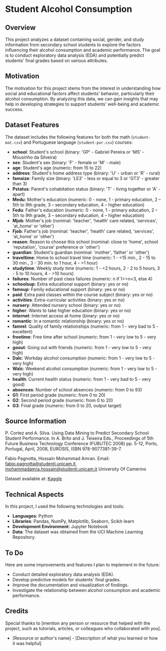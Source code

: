 # Student Alcohol Consumption

## Overview
This project analyzes a dataset containing social, gender, and study information from secondary school students to explore the factors influencing their alcohol consumption and academic performance. The goal is to conduct exploratory data analysis (EDA) and potentially predict students' final grades based on various attributes.

## Motivation
The motivation for this project stems from the interest in understanding how social and educational factors affect students' behavior, particularly their alcohol consumption. By analyzing this data, we can gain insights that may help in developing strategies to support students' well-being and academic success.

## Dataset Features
The dataset includes the following features for both the math (`student-mat.csv`) and Portuguese language (`student-por.csv`) courses:

- **school**: Student's school (binary: 'GP' - Gabriel Pereira or 'MS' - Mousinho da Silveira)
- **sex**: Student's sex (binary: 'F' - female or 'M' - male)
- **age**: Student's age (numeric: from 15 to 22)
- **address**: Student's home address type (binary: 'U' - urban or 'R' - rural)
- **famsize**: Family size (binary: 'LE3' - less or equal to 3 or 'GT3' - greater than 3)
- **Pstatus**: Parent's cohabitation status (binary: 'T' - living together or 'A' - apart)
- **Medu**: Mother's education (numeric: 0 - none, 1 - primary education, 2 – 5th to 9th grade, 3 – secondary education, 4 – higher education)
- **Fedu**: Father's education (numeric: 0 - none, 1 - primary education, 2 – 5th to 9th grade, 3 – secondary education, 4 – higher education)
- **Mjob**: Mother's job (nominal: 'teacher', 'health' care related, 'services', 'at_home' or 'other')
- **Fjob**: Father's job (nominal: 'teacher', 'health' care related, 'services', 'at_home' or 'other')
- **reason**: Reason to choose this school (nominal: close to 'home', school 'reputation', 'course' preference or 'other')
- **guardian**: Student's guardian (nominal: 'mother', 'father' or 'other')
- **traveltime**: Home to school travel time (numeric: 1 - <15 min., 2 - 15 to 30 min., 3 - 30 min. to 1 hour, 4 - >1 hour)
- **studytime**: Weekly study time (numeric: 1 - <2 hours, 2 - 2 to 5 hours, 3 - 5 to 10 hours, 4 - >10 hours)
- **failures**: Number of past class failures (numeric: n if 1<=n<3, else 4)
- **schoolsup**: Extra educational support (binary: yes or no)
- **famsup**: Family educational support (binary: yes or no)
- **paid**: Extra paid classes within the course subject (binary: yes or no)
- **activities**: Extra-curricular activities (binary: yes or no)
- **nursery**: Attended nursery school (binary: yes or no)
- **higher**: Wants to take higher education (binary: yes or no)
- **internet**: Internet access at home (binary: yes or no)
- **romantic**: In a romantic relationship (binary: yes or no)
- **famrel**: Quality of family relationships (numeric: from 1 - very bad to 5 - excellent)
- **freetime**: Free time after school (numeric: from 1 - very low to 5 - very high)
- **goout**: Going out with friends (numeric: from 1 - very low to 5 - very high)
- **Dalc**: Workday alcohol consumption (numeric: from 1 - very low to 5 - very high)
- **Walc**: Weekend alcohol consumption (numeric: from 1 - very low to 5 - very high)
- **health**: Current health status (numeric: from 1 - very bad to 5 - very good)
- **absences**: Number of school absences (numeric: from 0 to 93)
- **G1**: First period grade (numeric: from 0 to 20)
- **G2**: Second period grade (numeric: from 0 to 20)
- **G3**: Final grade (numeric: from 0 to 20, output target)

## Source Information
P. Cortez and A. Silva. Using Data Mining to Predict Secondary School Student Performance. In A. Brito and J. Teixeira Eds., Proceedings of 5th Future Business Technology Conference (FUBUTEC 2008) pp. 5-12, Porto, Portugal, April, 2008, EUROSIS, ISBN 978-9077381-39-7.

Fabio Pagnotta, Hossain Mohammad Amran.
Email: fabio.pagnotta@studenti.unicam.it, mohammadamra.hossain@studenti.unicam.it
University Of Camerino

Dataset available at: [Kaggle](https://www.kaggle.com/datasets/uciml/student-alcohol-consumption?select=student-por.csv)

## Technical Aspects
In this project, I used the following technologies and tools:
- **Languages**: Python
- **Libraries**: Pandas, NumPy, Matplotlib, Seaborn, Scikit-learn
- **Development Environment**: Jupyter Notebook
- **Data**: The dataset was obtained from the UCI Machine Learning Repository.

## To Do
Here are some improvements and features I plan to implement in the future:
- Conduct detailed exploratory data analysis (EDA).
- Develop predictive models for students' final grades.
- Improve the documentation and visualization of findings.
- Investigate the relationship between alcohol consumption and academic performance.

## Credits
Special thanks to [mention any person or resource that helped with the project, such as tutorials, articles, or colleagues who collaborated with you]. 
- [Resource or author's name] - [Description of what you learned or how it was helpful]
